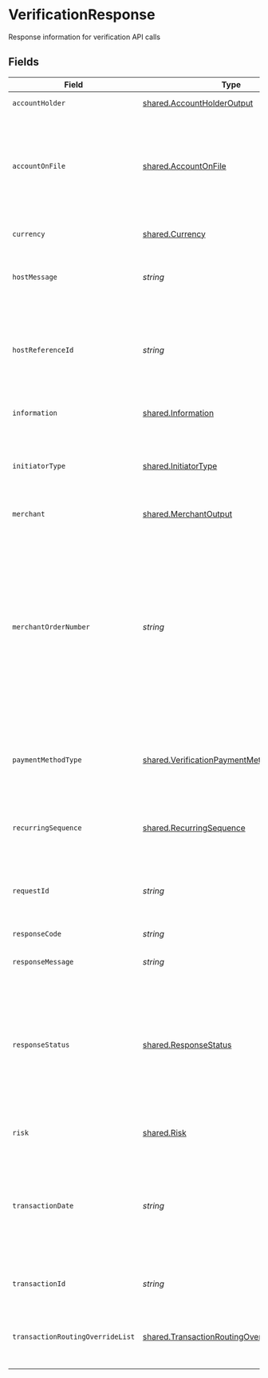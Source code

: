 # VerificationResponse

Response information for verification API calls


## Fields

| Field                                                                                                                                                                                                                                                                           | Type                                                                                                                                                                                                                                                                            | Required                                                                                                                                                                                                                                                                        | Description                                                                                                                                                                                                                                                                     | Example                                                                                                                                                                                                                                                                         |
| ------------------------------------------------------------------------------------------------------------------------------------------------------------------------------------------------------------------------------------------------------------------------------- | ------------------------------------------------------------------------------------------------------------------------------------------------------------------------------------------------------------------------------------------------------------------------------- | ------------------------------------------------------------------------------------------------------------------------------------------------------------------------------------------------------------------------------------------------------------------------------- | ------------------------------------------------------------------------------------------------------------------------------------------------------------------------------------------------------------------------------------------------------------------------------- | ------------------------------------------------------------------------------------------------------------------------------------------------------------------------------------------------------------------------------------------------------------------------------- |
| `accountHolder`                                                                                                                                                                                                                                                                 | [shared.AccountHolderOutput](../../models/shared/accountholderoutput.md)                                                                                                                                                                                                        | :heavy_minus_sign:                                                                                                                                                                                                                                                              | Card owner properties                                                                                                                                                                                                                                                           |                                                                                                                                                                                                                                                                                 |
| `accountOnFile`                                                                                                                                                                                                                                                                 | [shared.AccountOnFile](../../models/shared/accountonfile.md)                                                                                                                                                                                                                    | :heavy_minus_sign:                                                                                                                                                                                                                                                              | The label given to indicate if the account number is stored, not stored, or is going to be stored by a merchant. Valid values: STORED NOT_STORED TO_BE_STORED                                                                                                                   | NOT_STORED                                                                                                                                                                                                                                                                      |
| `currency`                                                                                                                                                                                                                                                                      | [shared.Currency](../../models/shared/currency.md)                                                                                                                                                                                                                              | :heavy_check_mark:                                                                                                                                                                                                                                                              | Describes the currency type of the transaction                                                                                                                                                                                                                                  |                                                                                                                                                                                                                                                                                 |
| `hostMessage`                                                                                                                                                                                                                                                                   | *string*                                                                                                                                                                                                                                                                        | :heavy_check_mark:                                                                                                                                                                                                                                                              | Message received from Issuer, network or processor. Can be blank                                                                                                                                                                                                                |                                                                                                                                                                                                                                                                                 |
| `hostReferenceId`                                                                                                                                                                                                                                                               | *string*                                                                                                                                                                                                                                                                        | :heavy_minus_sign:                                                                                                                                                                                                                                                              | Identifies unique identifier generated by the acquirer processing system and return to merchant for reference purposes.                                                                                                                                                         |                                                                                                                                                                                                                                                                                 |
| `information`                                                                                                                                                                                                                                                                   | [shared.Information](../../models/shared/information.md)                                                                                                                                                                                                                        | :heavy_minus_sign:                                                                                                                                                                                                                                                              | A list of informational messages                                                                                                                                                                                                                                                |                                                                                                                                                                                                                                                                                 |
| `initiatorType`                                                                                                                                                                                                                                                                 | [shared.InitiatorType](../../models/shared/initiatortype.md)                                                                                                                                                                                                                    | :heavy_minus_sign:                                                                                                                                                                                                                                                              | Describes the initiator of the transaction for the stored credential framework (MIT/CIT)                                                                                                                                                                                        | CARDHOLDER                                                                                                                                                                                                                                                                      |
| `merchant`                                                                                                                                                                                                                                                                      | [shared.MerchantOutput](../../models/shared/merchantoutput.md)                                                                                                                                                                                                                  | :heavy_minus_sign:                                                                                                                                                                                                                                                              | Information about the merchant                                                                                                                                                                                                                                                  |                                                                                                                                                                                                                                                                                 |
| `merchantOrderNumber`                                                                                                                                                                                                                                                           | *string*                                                                                                                                                                                                                                                                        | :heavy_minus_sign:                                                                                                                                                                                                                                                              | A unique merchant assigned identifier for the confirmation of goods and/or services purchased. The merchant order provides the merchant a reference to the prices, quantity and description of goods and/or services to be delivered for all transactions included in the sale. | X1234                                                                                                                                                                                                                                                                           |
| `paymentMethodType`                                                                                                                                                                                                                                                             | [shared.VerificationPaymentMethodTypeOutput](../../models/shared/verificationpaymentmethodtypeoutput.md)                                                                                                                                                                        | :heavy_check_mark:                                                                                                                                                                                                                                                              | Object with one of the payment method type applicable for verification processing                                                                                                                                                                                               |                                                                                                                                                                                                                                                                                 |
| `recurringSequence`                                                                                                                                                                                                                                                             | [shared.RecurringSequence](../../models/shared/recurringsequence.md)                                                                                                                                                                                                            | :heavy_minus_sign:                                                                                                                                                                                                                                                              | Codifies the point in the recurring transaction by the consumer to the merchant for products or services.                                                                                                                                                                       |                                                                                                                                                                                                                                                                                 |
| `requestId`                                                                                                                                                                                                                                                                     | *string*                                                                                                                                                                                                                                                                        | :heavy_check_mark:                                                                                                                                                                                                                                                              | Merchant identifier for the request. The value must be unique.                                                                                                                                                                                                                  | 10cc0270-7bed-11e9-a188-1763956dd7f6                                                                                                                                                                                                                                            |
| `responseCode`                                                                                                                                                                                                                                                                  | *string*                                                                                                                                                                                                                                                                        | :heavy_check_mark:                                                                                                                                                                                                                                                              | Short explanation for response status                                                                                                                                                                                                                                           |                                                                                                                                                                                                                                                                                 |
| `responseMessage`                                                                                                                                                                                                                                                               | *string*                                                                                                                                                                                                                                                                        | :heavy_check_mark:                                                                                                                                                                                                                                                              | Long explanation of response code                                                                                                                                                                                                                                               |                                                                                                                                                                                                                                                                                 |
| `responseStatus`                                                                                                                                                                                                                                                                | [shared.ResponseStatus](../../models/shared/responsestatus.md)                                                                                                                                                                                                                  | :heavy_check_mark:                                                                                                                                                                                                                                                              | The label given to the state of a response to a request submitted by a consumer through the Firm's Application Program Interface (API) that matches a test case. Valid Values: ERROR,SUCCESS, DENIED                                                                            |                                                                                                                                                                                                                                                                                 |
| `risk`                                                                                                                                                                                                                                                                          | [shared.Risk](../../models/shared/risk.md)                                                                                                                                                                                                                                      | :heavy_minus_sign:                                                                                                                                                                                                                                                              | Response information for transactions                                                                                                                                                                                                                                           |                                                                                                                                                                                                                                                                                 |
| `transactionDate`                                                                                                                                                                                                                                                               | *string*                                                                                                                                                                                                                                                                        | :heavy_minus_sign:                                                                                                                                                                                                                                                              | Designates the hour, minute, seconds and date (if timestamp) or year, month, and date (if date) when the transaction (monetary or non-monetary) occurred.                                                                                                                       |                                                                                                                                                                                                                                                                                 |
| `transactionId`                                                                                                                                                                                                                                                                 | *string*                                                                                                                                                                                                                                                                        | :heavy_check_mark:                                                                                                                                                                                                                                                              | Identifier of a resource                                                                                                                                                                                                                                                        | 5a4c3500-4017-11e9-b649-8de064224186                                                                                                                                                                                                                                            |
| `transactionRoutingOverrideList`                                                                                                                                                                                                                                                | [shared.TransactionRoutingOverrideList](../../models/shared/transactionroutingoverridelist.md)[]                                                                                                                                                                                | :heavy_minus_sign:                                                                                                                                                                                                                                                              | List of transaction routing providers where the transaction be routed preferred by the merchant .                                                                                                                                                                               |                                                                                                                                                                                                                                                                                 |